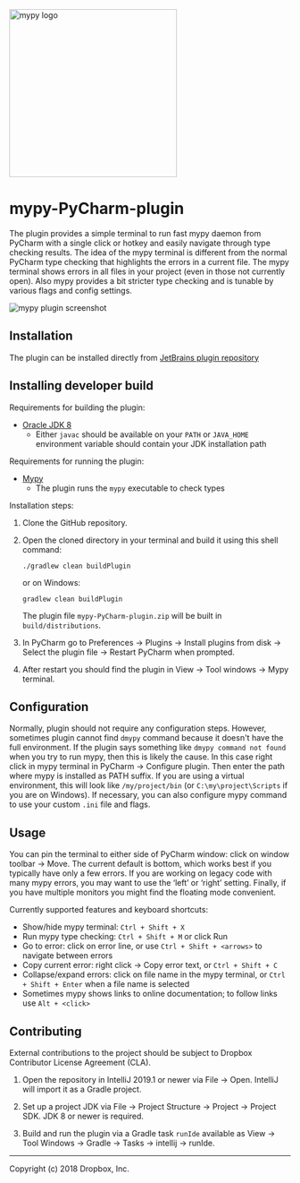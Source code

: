 <img src="http://mypy-lang.org/static/mypy_light.svg" alt="mypy logo" width="300px"/>

# mypy-PyCharm-plugin

The plugin provides a simple terminal to run fast mypy daemon
from PyCharm with a single click or hotkey and easily navigate
through type checking results. The idea of the mypy terminal is
different from the normal PyCharm type checking that highlights
the errors in a current file. The mypy terminal shows errors in
all files in your project (even in those not currently open).
Also mypy provides a bit stricter type checking and is tunable
by various flags and config settings.

![mypy plugin screenshot](https://github.com/dropbox/mypy-PyCharm-plugin/blob/master/mypy-mypy.png)

## Installation

The plugin can be installed directly from
[JetBrains plugin repository](https://plugins.jetbrains.com/plugin/13348-mypy-official-/)

## Installing developer build

Requirements for building the plugin:

* [Oracle JDK 8](https://www.oracle.com/javadownload)
    * Either `javac` should be available on your `PATH` or `JAVA_HOME`
      environment variable should contain your JDK installation path

Requirements for running the plugin:

* [Mypy](https://github.com/python/mypy)
    * The plugin runs the `mypy` executable to check types

Installation steps:

1. Clone the GitHub repository.

2. Open the cloned directory in your terminal and build it using this
   shell command:

       ./gradlew clean buildPlugin
       
   or on Windows:
   
       gradlew clean buildPlugin
   
   The plugin file `mypy-PyCharm-plugin.zip` will be built in
   `build/distributions`.
    
3. In PyCharm go to Preferences -> Plugins -> Install plugins from disk
   -> Select the plugin file -> Restart PyCharm when prompted.
   
4. After restart you should find the plugin in View -> Tool windows
   -> Mypy terminal.

## Configuration

Normally, plugin should not require any configuration steps. However,
sometimes plugin cannot find `dmypy` command because it doesn't have
the full environment. If the plugin says something like `dmypy command not found`
when you try to run mypy, then this is likely the cause. In this case right click
in mypy terminal in PyCharm -> Configure plugin. Then enter the path where
mypy is installed as PATH suffix. If you are using a virtual environment, this
will look like `/my/project/bin` (or `C:\my\project\Scripts` if you are on Windows).
If necessary, you can also configure mypy command to use your custom `.ini` file
and flags.

## Usage

You can pin the terminal to either side of PyCharm window: click
on window toolbar → Move. The current default is bottom, which
works best if you typically have only a few errors. If you are
working on legacy code with many mypy errors, you may want to use
the ‘left’ or ‘right’ setting. Finally, if you have multiple
monitors you might find the floating mode convenient.

Currently supported features and keyboard shortcuts:

- Show/hide mypy terminal:  `Ctrl + Shift + X`
- Run mypy type checking:  `Ctrl + Shift + M` or click Run
- Go to error: click on error line, or use `Ctrl + Shift + <arrows>`
  to navigate between errors
- Copy current error: right click → Copy error text,
  or `Ctrl + Shift + C`
- Collapse/expand errors: click on file name in the mypy terminal,
  or `Ctrl + Shift + Enter` when a file name is selected
- Sometimes mypy shows links to online documentation; to follow
  links use `Alt + <click>`

## Contributing

External contributions to the project should be subject to
Dropbox Contributor License Agreement (CLA).

1. Open the repository in IntelliJ 2019.1 or newer via
   File -> Open. IntelliJ will import it as a Gradle project.

2. Set up a project JDK via File -> Project Structure -> Project
   -> Project SDK. JDK 8 or newer is required.

3. Build and run the plugin via a Gradle task `runIde` available
   as View -> Tool Windows -> Gradle -> Tasks -> intellij -> runIde.

--------------------------------
Copyright (c) 2018 Dropbox, Inc.
